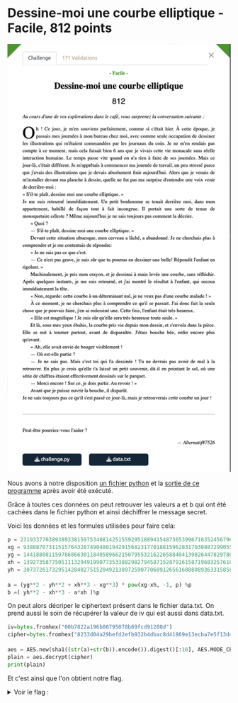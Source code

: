 # Dessine-moi une courbe elliptique - Facile, 812 points

<img src="chall.png" >

Nous avons à notre disposition [un fichier python](./challenge.py) et la [sortie de ce programme](./data.txt) après avoir été exécuté. 

Grâce à toutes ces données on peut retrouver les valeurs a et b qui ont été cachées dans le fichier python et ainsi déchiffrer le message secret.

Voici les données et les formules utilisées pour faire cela:


```python
p = 231933770389389338159753408142515592951889415487365399671635245679612352781
xg = 93808707311515764328749048019429156823177018815962831703088729905542530725
yg = 144188081159786866301184058966215079553216226588404139826447829786378964579
xh = 139273587750511132949199077353388298279458715287916158719683257616077625421
yh = 30737261732951428402751520492138972590770609126561688808936331585804316784

a = (yg**2 - yh**2 + xh**3 - xg**3) * pow(xg-xh, -1, p) %p
b =( yh**2 - xh**3 - a*xh )%p
```

On peut alors décriper le ciphertext présent dans le fichier data.txt. On prend aussi le soin de récupérer la valeur de iv qui est aussi dans data.txt.

```python
iv=bytes.fromhex("00b7822a196b00795078b69fcd91280d")
cipher=bytes.fromhex("8233d04a29befd2efb932b4dbac8d41869e13ecba7e5f13d48128ddd74ea0c7085b4ff402326870313e2f1dfbc9de3f96225ffbe58a87e687665b7d45a41ac22")

aes = AES.new(sha1((str(a)+str(b)).encode()).digest()[:16], AES.MODE_CBC, iv=iv)
plain = aes.decrypt(cipher)
print(plain)
````


Et c'est ainsi que l'on obtient notre flag.

<details>
<summary>Voir le flag :</summary>

***FLAG: 404CTF{70u735_l35_gr4nd35_p3r50nn3s_0nt_d_@b0rd_373_d35_3nf4n7s}***
</details>

